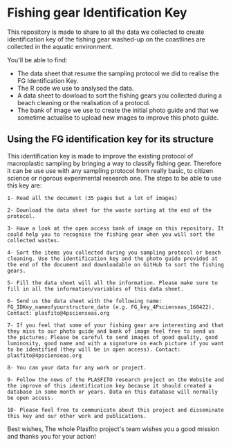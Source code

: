 # Fishing gear Identification Key
This repository is made to share to all the data we collected to create identification key of the fishing gear washed-up on the coastlines are collected in the aquatic environment. 

You'll be able to find:
  - The data sheet that resume the sampling protocol we did to realise the FG Identification Key. 
  - The R code we use to analysed the data. 
  - A data sheet to dowload to sort the fishing gears you collected during a beach cleaning or the realisation of a protocol. 
  - The bank of image we use to create the initial photo guide and that we sometime actualise to upload new images to improve this photo guide. 

## Using the FG identification key for its structure

This identification key is made to improve the existing protocol of macroplastic sampling by bringing a way to classify fishing gear. Therefore it can be use use with any sampling protocol from really basic, to citizen science or rigorous experimental research one. The steps to be able to use this key are:

    1- Read all the document (35 pages but a lot of images)
    
    2- Download the data sheet for the waste sorting at the end of the protocol.
    
    3- Have a look at the open access bank of image on this repository. It could help you to recognise the fishing gear when you will sort the collected wastes. 
    
    4- Sort the items you collected during you sampling protocol or beach cleaning. Use the identification key and the photo guide provided at the end of the document and downloadable on GitHub to sort the fishing gears. 
    
    5- Fill the data sheet will all the information. Please make sure to fill in all the information/variables of this data sheet. 
    
    6- Send us the data sheet with the following name: FG_IDKey_nameofyourstructure_date (e.g. FG_key_4Pscienseas_160422). Contact: plasfito@4pscienseas.org
    
    7- If you feel that some of your fishing gear are interesting and that they miss to our photo guide and bank of image feel free to send us the pictures; Please be careful to send images of good quality, good luminosity, good name and with a signature on each picture if you want to be identified (they will be in open access). Contact: plasfito@4pscienseas.org
    
    8- You can your data for any work or project.
    
    9- Follow the news of the PLASFITO research project on the Website and the improve of this identification key because it should created a database in some month or years. Data on this database will normally be open access. 
    
    10- Please feel free to communicate about this project and disseminate this key and our other work and publications. 

Best wishes, 
The whole Plasfito project's team wishes you a good mission and thanks you for your action!
